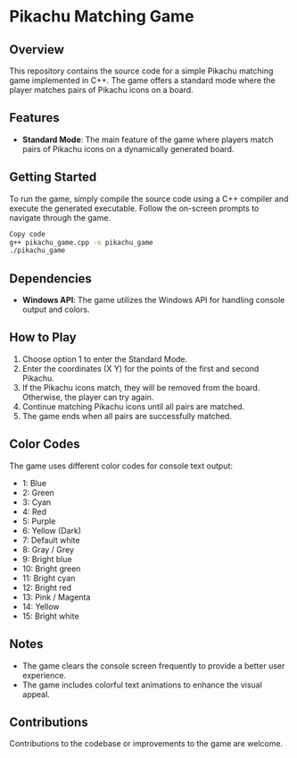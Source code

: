# Pikachu Matching Game
## Overview
This repository contains the source code for a simple Pikachu matching game implemented in C++. The game offers a standard mode where the player matches pairs of Pikachu icons on a board.

## Features
- **Standard Mode**: The main feature of the game where players match pairs of Pikachu icons on a dynamically generated board.

## Getting Started
To run the game, simply compile the source code using a C++ compiler and execute the generated executable. Follow the on-screen prompts to navigate through the game.

```bash
Copy code
g++ pikachu_game.cpp -o pikachu_game
./pikachu_game
```

## Dependencies
 - **Windows API**: The game utilizes the Windows API for handling console output and colors.

## How to Play

1. Choose option 1 to enter the Standard Mode.
2. Enter the coordinates (X Y) for the points of the first and second Pikachu.
3. If the Pikachu icons match, they will be removed from the board. Otherwise, the player can try again.
4. Continue matching Pikachu icons until all pairs are matched.
5. The game ends when all pairs are successfully matched.

## Color Codes

The game uses different color codes for console text output:

- 1: Blue
- 2: Green
- 3: Cyan
- 4: Red
- 5: Purple
- 6: Yellow (Dark)
- 7: Default white
- 8: Gray / Grey
- 9: Bright blue
- 10: Bright green
- 11: Bright cyan
- 12: Bright red
- 13: Pink / Magenta
- 14: Yellow
- 15: Bright white

## Notes

- The game clears the console screen frequently to provide a better user experience.
- The game includes colorful text animations to enhance the visual appeal.

## Contributions

Contributions to the codebase or improvements to the game are welcome.
